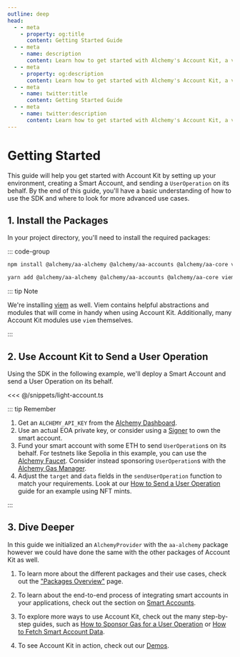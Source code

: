 ```yaml
---
outline: deep
head:
  - - meta
    - property: og:title
      content: Getting Started Guide
  - - meta
    - name: description
      content: Learn how to get started with Alchemy's Account Kit, a vertically integrated stack for building apps that support ERC-4337.
  - - meta
    - property: og:description
      content: Learn how to get started with Alchemy's Account Kit, a vertically integrated stack for building apps that support ERC-4337.
  - - meta
    - name: twitter:title
      content: Getting Started Guide
  - - meta
    - name: twitter:description
      content: Learn how to get started with Alchemy's Account Kit, a vertically integrated stack for building apps that support ERC-4337.
---
```


# Getting Started

This guide will help you get started with Account Kit by setting up your environment, creating a Smart Account, and sending a `UserOperation` on its behalf. By the end of this guide, you'll have a basic understanding of how to use the SDK and where to look for more advanced use cases.

## 1. Install the Packages

In your project directory, you'll need to install the required packages:

::: code-group

```bash [npm]
npm install @alchemy/aa-alchemy @alchemy/aa-accounts @alchemy/aa-core viem
```

```bash [yarn]
yarn add @alchemy/aa-alchemy @alchemy/aa-accounts @alchemy/aa-core viem
```

::: tip Note

We're installing [viem](https://viem.sh/) as well. Viem contains helpful abstractions and modules that will come in handy when using Account Kit. Additionally, many Account Kit modules use `viem` themselves.

:::

## 2. Use Account Kit to Send a User Operation

Using the SDK in the following example, we'll deploy a Smart Account and send a User Operation on its behalf.

<<< @/snippets/light-account.ts

::: tip Remember

1. Get an `ALCHEMY_API_KEY` from the [Alchemy Dashboard](https://dashboard.alchemy.com/).
2. Use an actual EOA private key, or consider using a [Signer](/smart-accounts/signers/choosing-a-signer) to own the smart account.
3. Fund your smart account with some ETH to send `UserOperation`s on its behalf. For testnets like Sepolia in this example, you can use the [Alchemy Faucet](https://sepoliafaucet.com/). Consider instead sponsoring `UserOperation`s with the [Alchemy Gas Manager](/guides/sponsoring-gas/sponsoring-gas).
4. Adjust the `target` and `data` fields in the `sendUserOperation` function to match your requirements. Look at our [How to Send a User Operation](/guides/send-user-operation) guide for an example using NFT mints.

:::

## 3. Dive Deeper

In this guide we initialized an `AlchemyProvider` with the `aa-alchemy` package however we could have done the same with the other packages of Account Kit as well.

1. To learn more about the different packages and their use cases, check out the ["Packages Overview"](/overview/package-overview) page.

2. To learn about the end-to-end process of integrating smart accounts in your applications, check out the section on [Smart Accounts](/smart-accounts/overview).

3. To explore more ways to use Account Kit, check out the many step-by-step guides, such as [How to Sponsor Gas for a User Operation](/guides/sponsoring-gas/sponsoring-gas) or [How to Fetch Smart Account Data](/guides/enhanced-apis/nft).

4. To see Account Kit in action, check out our [Demos](/overview/demos).
